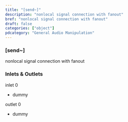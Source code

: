 ```yaml
---
title: "[send~]"
description: "nonlocal signal connection with fanout"
bref: "nonlocal signal connection with fanout"
draft: false
categories: ["object"]
pdcategory: "General Audio Manipulation"
---
```


### [send~]

nonlocal signal connection with fanout

### Inlets & Outlets

inlet 0

 - dummy

outlet 0

 - dummy
 
